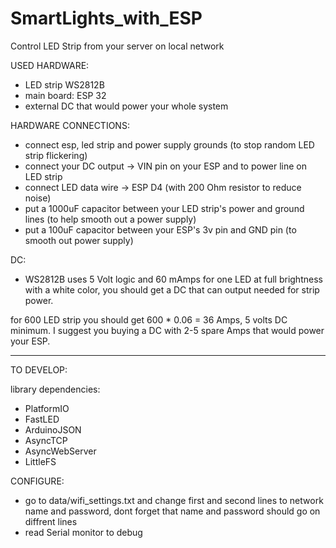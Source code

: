 # SmartLights_with_ESP
 
Control LED Strip from your server on local network

USED HARDWARE:
- LED strip WS2812B
- main board: ESP 32
- external DC that would power your whole system 

HARDWARE CONNECTIONS:
- connect esp, led strip and power supply grounds (to stop random LED strip flickering)
- connect your DC output -> VIN pin on your ESP and to power line on LED strip
- connect LED data wire -> ESP D4 (with 200 Ohm resistor to reduce noise)
- put a 1000uF capacitor between your LED strip's power and ground lines (to help smooth out a power supply) 
- put a 100uF capacitor between your ESP's 3v pin and GND pin (to smooth out power supply)

DC:
- WS2812B uses 5 Volt logic and 60 mAmps for one LED at full brightness with a white color,
you should get a DC that can output needed for strip power.

for 600 LED strip you should get 600 * 0.06 = 36 Amps, 5 volts DC minimum.
I suggest you buying a DC with 2-5 spare Amps that would power your ESP.

---------------------------------------------------------------------------------------------------

TO DEVELOP:

library dependencies:
- PlatformIO
- FastLED
- ArduinoJSON
- AsyncTCP
- AsyncWebServer
- LittleFS

CONFIGURE:
- go to data/wifi_settings.txt and change first and second lines to network name and password, dont forget that name and password should go on diffrent lines
- read Serial monitor to debug
